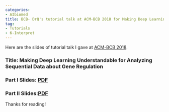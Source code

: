 ```yaml
---
categories:
- AIbiomed
title: BCB- DrQ's tutorial talk at ACM-BCB 2018 for Making Deep Learning Understandable for Genomics
tag:
- Tutorials 
- 6-Interpret
---
```



Here are the slides of tutorial talk I gave at [ACM-BCB 2018](http://acm-bcb.org/). 


### Title: Making Deep Learning Understandable for Analyzing Sequential Data about Gene Regulation

### Part I Slides: [PDF]({{site.baseurl}}/talk/20180229-deepBio-BCBtutorial-Part1.pdf)

### Part II Slides:[PDF]({{site.baseurl}}/talk/20180229-deepBio-BCBtutorial-Part2.pdf)



Thanks for reading!
